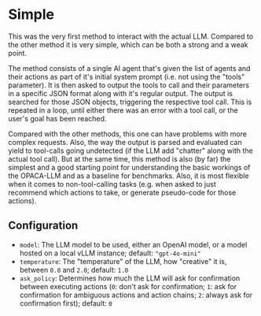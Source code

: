 # Simple

This was the very first method to interact with the actual LLM. Compared to the other method it is very simple, which can be both a strong and a weak point.

The method consists of a single AI agent that's given the list of agents and their actions as part of it's initial system prompt (i.e. not using the "tools" parameter). It is then asked to output the tools to call and their parameters in a specific JSON format along with it's regular output. The output is searched for those JSON objects, triggering the respective tool call. This is repeated in a loop, until either there was an error with a tool call, or the user's goal has been reached.

Compared with the other methods, this one can have problems with more complex requests. Also, the way the output is parsed and evaluated can yield to tool-calls going undetected (if the LLM add "chatter" along with the actual tool call). But at the same time, this method is also (by far) the simplest and a good starting point for understanding the basic workings of the OPACA-LLM and as a baseline for benchmarks. Also, it is most flexible when it comes to non-tool-calling tasks (e.g. when asked to just recommend which actions to take, or generate pseudo-code for those actions).

## Configuration

* `model`: The LLM model to be used, either an OpenAI model, or a model hosted on a local vLLM instance; default: `"gpt-4o-mini"`
* `temperature`: The "temperature" of the LLM, how "creative" it is, between `0.0` and `2.0`; default: `1.0`
* `ask_policy`: Determines how much the LLM will ask for confirmation between executing actions (`0`: don't ask for confirmation; `1`: ask for confirmation for ambiguous actions and action chains; `2`: always ask for confirmation first); default: `0`